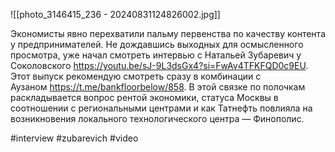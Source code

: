 
![[photo_3146415_236 - 20240831124826002.jpg]]

Экономисты явно перехватили пальму первенства по качеству контента у предпринимателей. Не дождавшись выходных для осмысленного просмотра, уже начал смотреть интервью с Натальей Зубаревич у Соколовского https://youtu.be/sJ-9L3dsGx4?si=FwAv4TFKFQD0c9EU. Этот выпуск рекомендую смотреть сразу в комбинации с Аузаном https://t.me/bankfloorbelow/858. В этой связке по полочкам раскладывается вопрос рентой экономики, статуса Москвы в соотношении с региональными центрами и как Татнефть повлияла на возникновения локального технологического центра — Финополис.

#interview #zubarevich #video 